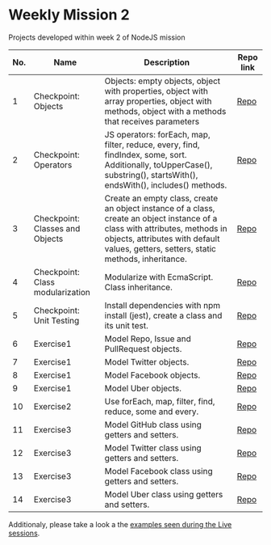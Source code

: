 # Weekly Mission 2

Projects developed within week 2 of NodeJS mission

| No. | Name | Description | Repo link |
| --- | ---- | ----------- | --------- |
| 1 | Checkpoint: Objects | Objects: empty objects, object with properties, object with array properties, object with methods, object with a methods that receives parameters | [Repo](exercises/checkpoint/0_objetos.js) |
| 2 | Checkpoint: Operators | JS operators: forEach, map, filter, reduce, every, find, findIndex, some, sort. Additionally, toUpperCase(), substring(), startsWith(), endsWith(), includes() methods.  | [Repo](exercises/checkpoint/1_operadores.js) |
| 3 | Checkpoint: Classes and Objects | Create an empty class, create an object instance of a class, create an object instance of a class with attributes, methods in objects, attributes with default values, getters, setters, static methods, inheritance. | [Repo](exercises/checkpoint/2_clases_y_objetos.js) |
| 4 | Checkpoint: Class modularization | Modularize with EcmaScript. Class inheritance. | [Repo](exercises/checkpoint/4_modularizacion/) |
| 5 | Checkpoint: Unit Testing | Install dependencies with npm install (jest), create a class and its unit test. | [Repo](exercises/checkpoint/5_unit_test) |
| 6 | Exercise1 | Model Repo, Issue and PullRequest objects. | [Repo](exercises/exercise1/exercise1.js) |
| 7 | Exercise1 | Model Twitter objects. | [Repo](exercises/exercise1/twitter.js) |
| 8 | Exercise1 | Model Facebook objects. | [Repo](exercisesexercise1/facebook.js) |
| 9 | Exercise1 | Model Uber objects. | [Repo](exercises/exercise1/uber.js) |
| 10 | Exercise2 | Use forEach, map, filter, find, reduce, some and every. | [Repo](exercises/exercise2/exercise2.js) |
| 11 | Exercise3 | Model GitHub class using getters and setters. | [Repo](exercises/exercise3/exercise3.js) |
| 12 | Exercise3 | Model Twitter class using getters and setters. | [Repo](exercises/exercise3/twitter.js) |
| 13 | Exercise3 | Model Facebook class using getters and setters. | [Repo](exercises/exercise3/facebook.js) |
| 14 | Exercise3 | Model Uber class using getters and setters. | [Repo](exercises/exercise3/uber.js) |

Additionaly, please take a look a the [examples seen during the Live sessions](examples/).
